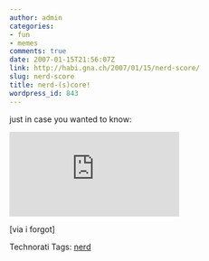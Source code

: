 ```yaml
---
author: admin
categories:
- fun
- memes
comments: true
date: 2007-01-15T21:56:07Z
link: http://habi.gna.ch/2007/01/15/nerd-score/
slug: nerd-score
title: nerd-(s)core!
wordpress_id: 843
---
```


just in case you wanted to know:


[![I am nerdier than 87% of all people. Are you nerdier? Click here to find out!](http://www.nerdtests.com/images/ft/nq.php?val=5762)](http://www.nerdtests.com/ft_nq.php?im)

[via i forgot]
 


Technorati Tags: [nerd](http://www.technorati.com/tag/nerd)
